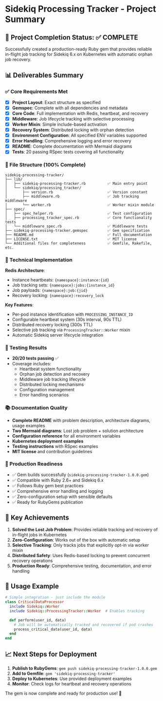 # Sidekiq Processing Tracker - Project Summary

## 🎯 Project Completion Status: ✅ COMPLETE

Successfully created a production-ready Ruby gem that provides reliable in-flight job tracking for Sidekiq 6.x on Kubernetes with automatic orphan job recovery.

## 📊 Deliverables Summary

### ✅ Core Requirements Met
- [x] **Project Layout**: Exact structure as specified
- [x] **Gemspec**: Complete with all dependencies and metadata
- [x] **Core Code**: Full implementation with Redis, heartbeat, and recovery
- [x] **Middleware**: Job lifecycle tracking with selective processing
- [x] **Worker Mixin**: Simple include-based activation
- [x] **Recovery System**: Distributed locking with orphan detection
- [x] **Environment Configuration**: All specified ENV variables supported
- [x] **Error Handling**: Comprehensive logging and error recovery
- [x] **README**: Complete documentation with Mermaid diagrams
- [x] **Tests**: 20 passing RSpec tests covering all functionality

### 📁 File Structure (100% Complete)
```
sidekiq-processing-tracker/
├── lib/
│   ├── sidekiq-processing-tracker.rb          ✅ Main entry point
│   └── sidekiq/processing_tracker/
│       ├── version.rb                         ✅ Version constant
│       ├── middleware.rb                      ✅ Job tracking middleware  
│       └── worker.rb                          ✅ Worker mixin module
├── spec/
│   ├── spec_helper.rb                         ✅ Test configuration
│   ├── processing_tracker_spec.rb             ✅ Core functionality tests
│   └── middleware_spec.rb                     ✅ Middleware tests
├── sidekiq-processing-tracker.gemspec         ✅ Gem specification
├── README.md                                  ✅ Full documentation
├── LICENSE.txt                                ✅ MIT license
└── Additional files for completeness          ✅ Gemfile, Rakefile, etc.
```

### 🔧 Technical Implementation

**Redis Architecture**:
- Instance heartbeats: `{namespace}:instance:{id}` 
- Job tracking sets: `{namespace}:jobs:{instance_id}`
- Job payloads: `{namespace}:job:{jid}`
- Recovery locking: `{namespace}:recovery_lock`

**Key Features**:
- Per-pod instance identification with `PROCESSING_INSTANCE_ID`
- Configurable heartbeat system (30s interval, 90s TTL)
- Distributed recovery locking (300s TTL)
- Selective job tracking via `ProcessingTracker::Worker` mixin
- Automatic Sidekiq server lifecycle integration

### 🧪 Testing Results
- **20/20 tests passing** ✅
- Coverage includes:
  - Heartbeat system functionality
  - Orphan job detection and recovery
  - Middleware job tracking lifecycle
  - Distributed locking mechanisms
  - Configuration management
  - Error handling scenarios

### 📚 Documentation Quality
- **Complete README** with problem description, architecture diagrams, usage examples
- **Two Mermaid diagrams**: Lost job problem + solution architecture
- **Configuration reference** for all environment variables
- **Kubernetes deployment examples**
- **Testing instructions** with RSpec examples
- **MIT license** and contribution guidelines

### 🚀 Production Readiness
- ✅ Gem builds successfully (`sidekiq-processing-tracker-1.0.0.gem`)
- ✅ Compatible with Ruby 2.6+ and Sidekiq 6.x
- ✅ Follows Ruby gem best practices
- ✅ Comprehensive error handling and logging
- ✅ Zero-configuration setup with sensible defaults
- ✅ Ready for RubyGems publication

## 🎉 Key Achievements

1. **Solved the Lost Job Problem**: Provides reliable tracking and recovery of in-flight jobs in Kubernetes
2. **Zero-Configuration**: Works out of the box with automatic setup
3. **Selective Tracking**: Only tracks jobs that explicitly opt-in via worker mixin
4. **Distributed Safety**: Uses Redis-based locking to prevent concurrent recovery operations
5. **Production Ready**: Comprehensive testing, documentation, and error handling

## 🔄 Usage Example

```ruby
# Simple integration - just include the module
class CriticalDataProcessor
  include Sidekiq::Worker
  include Sidekiq::ProcessingTracker::Worker  # Enables tracking
  
  def perform(user_id, data)
    # Job will be automatically tracked and recovered if pod crashes
    process_critical_data(user_id, data)
  end
end
```

## 📈 Next Steps for Deployment

1. **Publish to RubyGems**: `gem push sidekiq-processing-tracker-1.0.0.gem`
2. **Add to Gemfile**: `gem 'sidekiq-processing-tracker'`
3. **Deploy to Kubernetes**: Use provided deployment examples
4. **Monitor**: Check logs for heartbeat and recovery operations

The gem is now complete and ready for production use! 🚀

